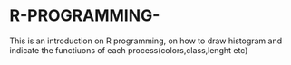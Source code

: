 # R-PROGRAMMING-
This is an  introduction on R programming, on how to draw histogram and  indicate the functiuons of each process(colors,class,lenght etc)

